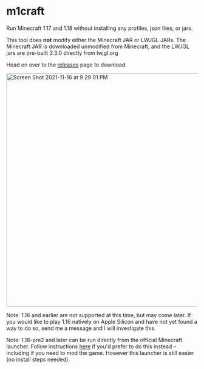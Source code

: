 # m1craft

Run Minecraft 1.17 and 1.18 without installing any profiles, json files, or jars.

This tool does **not** modify either the Minecraft JAR or LWJGL JARs. The Minecraft JAR is downloaded unmodified from Minecraft, and the LWJGL jars are pre-built 3.3.0 directly from lwjgl.org

Head on over to the [releases](https://github.com/ezfe/m1craft/releases) page to download.

<img width="612" alt="Screen Shot 2021-11-16 at 9 29 01 PM" src="https://user-images.githubusercontent.com/1449259/142104275-2a26e5c8-8ef0-4bf1-a3a2-dd5938650b52.png">

Note: 1.16 and earlier are not supported at this time, but may come later. If you would like to play 1.16 natively on Apple Silicon and have not yet found a way to do so, send me a message and I will investigate this.

Note: 1.18-pre2 and later can be run directly from the official Minecraft launcher. Follow instructions [here](https://gist.github.com/ezfe/8bc43a65e16b79c955f81b4d7fa4ae6a) if you'd prefer to do this instead – including if you need to mod the game. However this launcher is still easier (no install steps needed).
